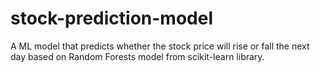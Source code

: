# stock-prediction-model
A ML model that predicts whether the stock price will rise or fall the next day based on Random Forests model from scikit-learn library.
